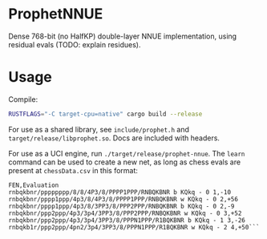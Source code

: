 # ProphetNNUE

Dense 768-bit (no HalfKP) double-layer NNUE implementation, using residual evals (TODO: explain residues).

# Usage

Compile:
```sh
RUSTFLAGS="-C target-cpu=native" cargo build --release
```

For use as a shared library, see `include/prophet.h` and `target/release/libprophet.so`. Docs are included with headers.

For use as a UCI engine, run `./target/release/prophet-nnue`. The `learn` command can be used to create a new net, as long as chess evals are present at `chessData.csv` in this format:
```csv
FEN,Evaluation
rnbqkbnr/pppppppp/8/8/4P3/8/PPPP1PPP/RNBQKBNR b KQkq - 0 1,-10
rnbqkbnr/pppp1ppp/4p3/8/4P3/8/PPPP1PPP/RNBQKBNR w KQkq - 0 2,+56
rnbqkbnr/pppp1ppp/4p3/8/3PP3/8/PPP2PPP/RNBQKBNR b KQkq - 0 2,-9
rnbqkbnr/ppp2ppp/4p3/3p4/3PP3/8/PPP2PPP/RNBQKBNR w KQkq - 0 3,+52
rnbqkbnr/ppp2ppp/4p3/3p4/3PP3/8/PPPN1PPP/R1BQKBNR b KQkq - 1 3,-26
rnbqkb1r/ppp2ppp/4pn2/3p4/3PP3/8/PPPN1PPP/R1BQKBNR w KQkq - 2 4,+50```